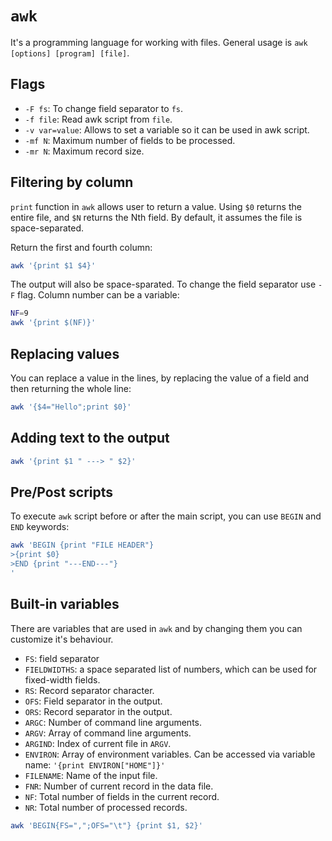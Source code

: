# `awk`

It's a programming language for working with files. General usage is `awk [options] [program] [file]`.

## Flags

- `-F fs`: To change field separator to `fs`.
- `-f file`: Read awk script from `file`.
- `-v var=value`: Allows to set a variable so it can be used in awk script.
- `-mf N`: Maximum number of fields to be processed.
- `-mr N`: Maximum record size.

## Filtering by column

`print` function in `awk` allows user to return a value. Using `$0` returns the entire file, and `$N` returns the Nth field. By default, it assumes the file is space-separated.

Return the first and fourth column:

```bash
awk '{print $1 $4}'
```

The output will also be space-sparated.
To change the field separator use `-F` flag.
Column number can be a variable:

```bash
NF=9
awk '{print $(NF)}'
```

## Replacing values

You can replace a value in the lines, by replacing the value of a field and then returning the whole line:

```bash
awk '{$4="Hello";print $0}'
```

## Adding text to the output

```bash
awk '{print $1 " ---> " $2}'
```

## Pre/Post scripts

To execute `awk` script before or after the main script, you can use `BEGIN` and `END` keywords:

```bash
awk 'BEGIN {print "FILE HEADER"}
>{print $0}
>END {print "---END---"}
'
```

## Built-in variables

There are variables that are used in `awk` and by changing them you can customize it's behaviour.

- `FS`: field separator
- `FIELDWIDTHS`: a space separated list of numbers, which can be used for fixed-width fields.
- `RS`: Record separator character.
- `OFS`: Field separator in the output.
- `ORS`: Record separator in the output.
- `ARGC`: Number of command line arguments.
- `ARGV`: Array of command line arguments.
- `ARGIND`: Index of current file in `ARGV`.
- `ENVIRON`: Array of environment variables. Can be accessed via variable name: `'{print ENVIRON["HOME"]}'`
- `FILENAME`: Name of the input file.
- `FNR`: Number of current record in the data file.
- `NF`: Total number of fields in the current record.
- `NR`: Total number of processed records.

```bash
awk 'BEGIN{FS=",";OFS="\t"} {print $1, $2}'
```
